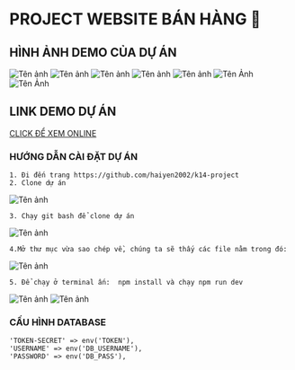 # PROJECT WEBSITE BÁN HÀNG 👋

## HÌNH ẢNH DEMO CỦA DỰ ÁN
![Tên ảnh](https://scontent.fhan2-3.fna.fbcdn.net/v/t1.15752-9/255333817_291154229546003_7944229574035046406_n.png?_nc_cat=109&ccb=1-5&_nc_sid=ae9488&_nc_ohc=Xma7JdkG3cwAX-wfXrH&_nc_ht=scontent.fhan2-3.fna&oh=5a54902f9659e9bc93cf548859011c2a&oe=61B1CB3E)
![Tên ảnh](https://scontent.fhan2-2.fna.fbcdn.net/v/t1.15752-9/253054388_606572607199652_3015026914267816961_n.png?_nc_cat=111&ccb=1-5&_nc_sid=ae9488&_nc_ohc=Tkx0Je0mH9oAX-VOW9T&_nc_ht=scontent.fhan2-2.fna&oh=d1b0a39e572f1fdc392d5337d8ce737d&oe=61B1F448)
![Tên ảnh](https://scontent.fhan2-4.fna.fbcdn.net/v/t1.15752-9/251352480_1091963631542947_7995066350075953061_n.png?_nc_cat=100&ccb=1-5&_nc_sid=ae9488&_nc_ohc=KsMG3YSCLlIAX8yTc9t&tn=Kcr4kJa6vXsptCPT&_nc_ht=scontent.fhan2-4.fna&oh=42067ab2f3231bf1aa255edc3bbe48c1&oe=61B1FCB1)
![Tên ảnh](https://scontent.fhan2-3.fna.fbcdn.net/v/t1.15752-9/251482694_1572557613076972_4698266086243236419_n.png?_nc_cat=108&ccb=1-5&_nc_sid=ae9488&_nc_ohc=IDsWjIQNpvAAX8loBqh&_nc_ht=scontent.fhan2-3.fna&oh=94372bedc6aa99e3272d8fea42abeb43&oe=61B24219)
![Tên ảnh](https://scontent.fhan2-4.fna.fbcdn.net/v/t1.15752-9/252916614_211026191151719_4197909095565271192_n.png?_nc_cat=100&ccb=1-5&_nc_sid=ae9488&_nc_ohc=UoihxJzZMjcAX8Mr8Zn&_nc_ht=scontent.fhan2-4.fna&oh=5ee7079f62c44be48b4c95af9afbb7c3&oe=61B08562)
![Tên Ảnh](https://scontent.fhan2-2.fna.fbcdn.net/v/t1.15752-9/255127333_406860640917282_5620201648515141454_n.png?_nc_cat=106&ccb=1-5&_nc_sid=ae9488&_nc_ohc=gFCeeRWQ3GoAX_zj-sa&_nc_ht=scontent.fhan2-2.fna&oh=955c9ff19e6345b6416060e6d29edb39&oe=61B1359D)
![Tên Ảnh](https://scontent.fhan2-4.fna.fbcdn.net/v/t1.15752-9/254669726_597819224887611_3716591135443007452_n.png?_nc_cat=100&ccb=1-5&_nc_sid=ae9488&_nc_ohc=MVgzGfg1jbQAX-wy06j&_nc_ht=scontent.fhan2-4.fna&oh=f9fc5aeb04a174ff53669659764d74fc&oe=61B0BC8D)

## LINK DEMO DỰ ÁN
[CLICK ĐỂ XEM ONLINE]()

### HƯỚNG DẪN CÀI ĐẶT DỰ ÁN
    1. Đi đến trang https://github.com/haiyen2002/k14-project
    2. Clone dự án 
![Tên ảnh](https://scontent.fhan2-3.fna.fbcdn.net/v/t1.15752-9/254292769_266484058760423_1658891203864524077_n.png?_nc_cat=107&ccb=1-5&_nc_sid=ae9488&_nc_ohc=Vm3JbfjstfgAX8rfDCg&tn=Kcr4kJa6vXsptCPT&_nc_ht=scontent.fhan2-3.fna&oh=b6e6f75d2e6a58b256180e2fe98eca6a&oe=61B37295)   
    
    3. Chạy git bash để clone dự án
![Tên ảnh](https://scontent.fhan2-3.fna.fbcdn.net/v/t1.15752-9/254721401_1818721268336818_6551716453463704863_n.png?_nc_cat=107&ccb=1-5&_nc_sid=ae9488&_nc_ohc=bj9o5lTGegIAX9-cbNU&_nc_ht=scontent.fhan2-3.fna&oh=7b5214274d32bc3320733843027cb21f&oe=61B20BBF)

    4.Mở thư mục vừa sao chép về, chúng ta sẽ thấy các file nằm trong đó:
![Tên ảnh](https://scontent.fhan2-4.fna.fbcdn.net/v/t1.15752-9/251665462_357955869418378_6985296642166478669_n.png?_nc_cat=104&ccb=1-5&_nc_sid=ae9488&_nc_ohc=VQDtVizUeuEAX_8MMrn&_nc_ht=scontent.fhan2-4.fna&oh=9906783f29aea06546e9fc8b29720397&oe=61AFF8CA)   
    
    5. Để chạy ở terminal ấn:  npm install và chạy npm run dev
![Tên ảnh](https://scontent.fhan2-3.fna.fbcdn.net/v/t1.15752-9/254965270_3095557357388292_5480136441045705872_n.png?_nc_cat=107&ccb=1-5&_nc_sid=ae9488&_nc_ohc=wAVMY2C3UyoAX-pMxtS&_nc_ht=scontent.fhan2-3.fna&oh=e27f03ceba2d89d9e85ef0451650c6fb&oe=61B26828) 
![Tên ảnh](https://scontent.fhan2-2.fna.fbcdn.net/v/t1.15752-9/252524807_594812814997533_3119790744687586624_n.png?_nc_cat=111&ccb=1-5&_nc_sid=ae9488&_nc_ohc=jWg4o80irGcAX-7a2Ou&_nc_ht=scontent.fhan2-2.fna&oh=1e5d460cefe2fd3a367467ca962b7526&oe=61B36DAC) 
             
### CẤU HÌNH DATABASE

    'TOKEN-SECRET' => env('TOKEN'),
    'USERNAME' => env('DB_USERNAME'),
    'PASSWORD' => env('DB_PASS'),